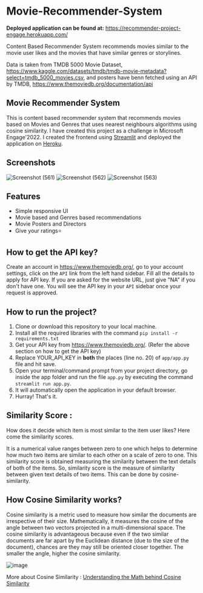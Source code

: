 # Movie-Recommender-System

**Deployed application can be found at:** https://recommender-project-engage.herokuapp.com/

Content Based Recommender System recommends movies similar to the movie user likes and the movies that have similar genres or storylines.

Data is taken from TMDB 5000 Movie Dataset, https://www.kaggle.com/datasets/tmdb/tmdb-movie-metadata?select=tmdb_5000_movies.csv, and posters have benn fetched using an 
API by TMDB, https://www.themoviedb.org/documentation/api

## Movie Recommender System
This is content based recommender system that recommends movies based on Movies and Genres that uses nearest neighbours algorithms using cosine similarity. I have created this project as a challenge in Microsoft Engage'2022.
I created the frontend using [Streamlit](https://streamlit.io/) and deployed the application on [Heroku](https://www.heroku.com/).

## Screenshots
![Screenshot (561)](https://user-images.githubusercontent.com/79306021/170834226-1769a149-16f7-4cf9-a651-6145ca871e36.png)
![Screenshot (562)](https://user-images.githubusercontent.com/79306021/170832920-0cf22d7d-7da7-416b-9d94-78e3a467be5e.png)
![Screenshot (563)](https://user-images.githubusercontent.com/79306021/170833906-319d50a0-c7a4-4c98-9687-cb20d647ed6a.png)

## Features
- Simple responsive UI
- Movie based and Genres based recommendations
- Movie Posters and Directors 
- Give your ratings⭐

## How to get the API key?

Create an account in https://www.themoviedb.org/, go to your account settings, click on the `API` link from the left hand sidebar. Fill all the details to apply 
for API key. If you are asked for the website URL, just give "NA" if you don't have one. You will see the API key in your `API` sidebar once your request is approved.

## How to run the project?

1. Clone or download this repository to your local machine.
2. Install all the required libraries with the command `pip install -r requirements.txt`
3. Get your API key from https://www.themoviedb.org/. (Refer the above section on how to get the API key)
3. Replace YOUR_API_KEY in **both** the places (line no. 20) of `app/app.py` file and hit save.
4. Open your terminal/command prompt from your project directory, go inside the app folder and run the file `app.py` by executing the command `streamlit run app.py`.
5. It will automatically open the application in your default browser.
6. Hurray! That's it.

## Similarity Score : 

   How does it decide which item is most similar to the item user likes? Here come the similarity scores.
   
   It is a numerical value ranges between zero to one which helps to determine how much two items are similar to each other on a scale of zero to one. 
   This similarity score is obtained measuring the similarity between the text details of both of the items. So, similarity score is the measure of 
   similarity between given text details of two items. This can be done by cosine-similarity.
   
## How Cosine Similarity works?
  Cosine similarity is a metric used to measure how similar the documents are irrespective of their size. Mathematically, it measures the cosine of the 
  angle between two vectors projected in a multi-dimensional space. The cosine similarity is advantageous because even if the two similar documents are far 
  apart by the Euclidean distance (due to the size of the document), chances are they may still be oriented closer together. The smaller the angle, higher the 
  cosine similarity.
  
  ![image](https://user-images.githubusercontent.com/36665975/70401457-a7530680-1a55-11ea-9158-97d4e8515ca4.png)

  
More about Cosine Similarity : [Understanding the Math behind Cosine Similarity](https://www.machinelearningplus.com/nlp/cosine-similarity/)
